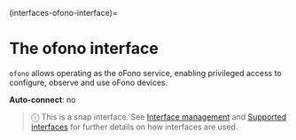 (interfaces-ofono-interface)=
# The ofono interface

`ofono` allows operating as the oFono service, enabling privileged access to configure, observe and use oFono devices.

**Auto-connect**: no

> ⓘ  This is a snap interface. See [Interface management](/) and [Supported interfaces](/interfaces/index) for further details on how interfaces are used.

